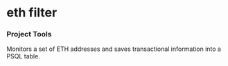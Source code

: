 # eth filter

### Project Tools

Monitors a set of ETH addresses and saves transactional information into a PSQL table.
